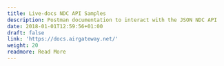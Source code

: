 ```yaml
---
title: Live-docs NDC API Samples
description: Postman documentation to interact with the JSON NDC API
date: 2018-01-01T12:59:56+01:00
draft: false
link: 'https://docs.airgateway.net/'
weight: 20
readmore: Read More
---
```


